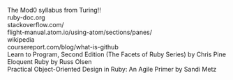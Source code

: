 The Mod0 syllabus from Turing!!  
ruby-doc.org  
stackoverflow.com/  
flight-manual.atom.io/using-atom/sections/panes/  
wikipedia  
coursereport.com/blog/what-is-github  
Learn to Program, Second Edition (The Facets of Ruby Series) by Chris Pine  
Eloquent Ruby by Russ Olsen  
Practical Object-Oriented Design in Ruby: An Agile Primer by Sandi Metz  
